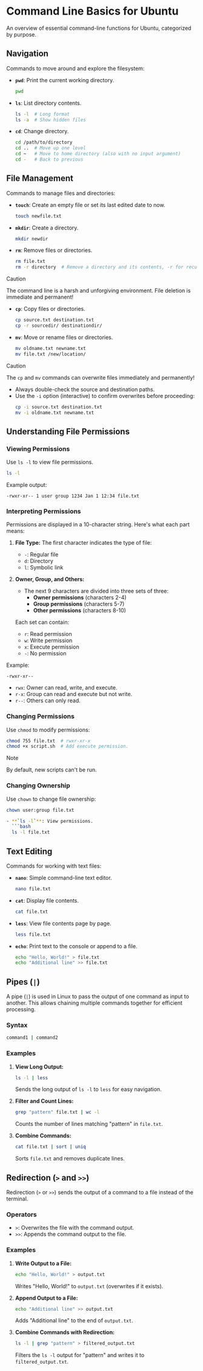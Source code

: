 # Command Line Basics for Ubuntu

An overview of essential command-line functions for Ubuntu, categorized by purpose.

## Navigation
Commands to move around and explore the filesystem:

- **`pwd`**: Print the current working directory.
  ```bash
  pwd
  ```
- **`ls`**: List directory contents.
  ```bash
  ls -l  # Long format
  ls -a  # Show hidden files
  ```
- **`cd`**: Change directory.
  ```bash
  cd /path/to/directory
  cd ..  # Move up one level
  cd ~   # Move to home directory (also with no input argument)
  cd -   # Back to previous
  ```

## File Management
Commands to manage files and directories:

- **`touch`**: Create an empty file or set its last edited date to now.
  
  ```bash
  touch newfile.txt
  ```
- **`mkdir`**: Create a directory.
  ```bash
  mkdir newdir
  ```
- **`rm`**: Remove files or directories.
  ```bash
  rm file.txt
  rm -r directory  # Remove a directory and its contents, -r for recursive
  ```
> [!CAUTION]
> The command line is a harsh and unforgiving environment. File deletion is immediate and permanent!
 
- **`cp`**: Copy files or directories.
  
  ```bash
  cp source.txt destination.txt
  cp -r sourcedir/ destinationdir/
  ```
- **`mv`**: Move or rename files or directories.
  
  ```bash
  mv oldname.txt newname.txt
  mv file.txt /new/location/
  ```

> [!CAUTION]
> The `cp` and `mv` commands can overwrite files immediately and permanently!

- Always double-check the source and destination paths.
- Use the `-i` option (interactive) to confirm overwrites before proceeding:
  ```bash
  cp -i source.txt destination.txt
  mv -i oldname.txt newname.txt
  ```


## Understanding File Permissions

### Viewing Permissions
Use `ls -l` to view file permissions.
```bash
ls -l
```
Example output:
```plaintext
-rwxr-xr-- 1 user group 1234 Jan 1 12:34 file.txt
```

### Interpreting Permissions
Permissions are displayed in a 10-character string. Here's what each part means:

1. **File Type:** The first character indicates the type of file:
   - `-`: Regular file
   - `d`: Directory
   - `l`: Symbolic link

2. **Owner, Group, and Others:**
   
   - The next 9 characters are divided into three sets of three:
     - **Owner permissions** (characters 2-4)
     - **Group permissions** (characters 5-7)
     - **Other permissions** (characters 8-10)
   
   Each set can contain:
   - `r`: Read permission
   - `w`: Write permission
   - `x`: Execute permission
   - `-`: No permission

Example:
```plaintext
-rwxr-xr--
```
- `rwx`: Owner can read, write, and execute.
- `r-x`: Group can read and execute but not write.
- `r--`: Others can only read.

### Changing Permissions
Use `chmod` to modify permissions:
```bash
chmod 755 file.txt  # rwxr-xr-x
chmod +x script.sh  # Add execute permission.  
```

> [!NOTE]
> By default, new scripts can't be run.

### Changing Ownership
Use `chown` to change file ownership:
```bash
chown user:group file.txt

- **`ls -l`**: View permissions.
  ```bash
  ls -l file.txt
```

## Text Editing
Commands for working with text files:

- **`nano`**: Simple command-line text editor.
  ```bash
  nano file.txt
  ```
- **`cat`**: Display file contents.
  ```bash
  cat file.txt
  ```
- **`less`**: View file contents page by page.
  ```bash
  less file.txt
  ```
- **`echo`**: Print text to the console or append to a file.
  ```bash
  echo "Hello, World!" > file.txt
  echo "Additional line" >> file.txt
  ```
  
## Pipes (`|`)
A pipe (`|`) is used in Linux to pass the output of one command as input to another. This allows chaining multiple commands together for efficient processing.

### Syntax
```bash
command1 | command2
```

### Examples
1. **View Long Output:**
   ```bash
   ls -l | less
   ```
   Sends the long output of `ls -l` to `less` for easy navigation.

2. **Filter and Count Lines:**
   ```bash
   grep "pattern" file.txt | wc -l
   ```
   Counts the number of lines matching "pattern" in `file.txt`.

3. **Combine Commands:**
   ```bash
   cat file.txt | sort | uniq
   ```
   Sorts `file.txt` and removes duplicate lines.

## Redirection (`>` and `>>`)
Redirection (`>` or `>>`) sends the output of a command to a file instead of the terminal.

### Operators
- `>`: Overwrites the file with the command output.
- `>>`: Appends the command output to the file.

### Examples
1. **Write Output to a File:**
   ```bash
   echo "Hello, World!" > output.txt
   ```
   Writes "Hello, World!" to `output.txt` (overwrites if it exists).

2. **Append Output to a File:**
   ```bash
   echo "Additional line" >> output.txt
   ```
   Adds "Additional line" to the end of `output.txt`.

3. **Combine Commands with Redirection:**
   ```bash
   ls -l | grep "pattern" > filtered_output.txt
   ```
   Filters the `ls -l` output for "pattern" and writes it to `filtered_output.txt`.



